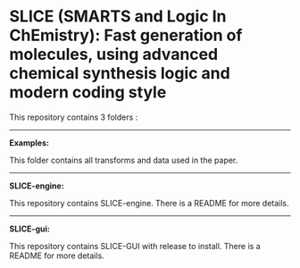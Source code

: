 # SLICE (SMARTS and Logic In ChEmistry): Fast generation of molecules, using advanced chemical synthesis logic and modern coding style

This repository contains 3 folders :


***********

**Examples:**

This folder contains all transforms and data used in the paper.

***********

**SLICE-engine:**


This repository contains SLICE-engine. There is a README for more details.

***********

**SLICE-gui:**


This repository contains SLICE-GUI with release to install. There is a README for more details.

  
